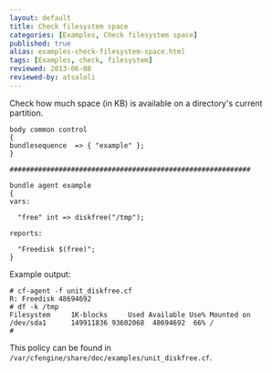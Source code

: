 ```yaml
---
layout: default
title: Check filesystem space
categories: [Examples, Check filesystem space]
published: true
alias: examples-check-filesystem-space.html
tags: [Examples, check, filesystem]
reviewed: 2013-06-08
reviewed-by: atsaloli
---
```


Check how much space (in KB) is available on a directory's current partition.

```cf3
body common control
{
bundlesequence  => { "example" };
}

###########################################################

bundle agent example
{
vars:

  "free" int => diskfree("/tmp");

reports:

  "Freedisk $(free)";
}
```

Example output:

```
# cf-agent -f unit_diskfree.cf
R: Freedisk 48694692
# df -k /tmp
Filesystem     1K-blocks     Used Available Use% Mounted on
/dev/sda1      149911836 93602068  48694692  66% /
# 
```

This policy can be found in `/var/cfengine/share/doc/examples/unit_diskfree.cf`.

